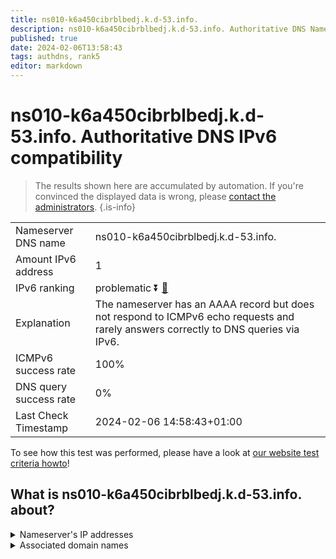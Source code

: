 ```yaml
---
title: ns010-k6a450cibrblbedj.k.d-53.info.
description: ns010-k6a450cibrblbedj.k.d-53.info. Authoritative DNS Nameserver IPv6 compatibility
published: true
date: 2024-02-06T13:58:43
tags: authdns, rank5
editor: markdown
---
```


# ns010-k6a450cibrblbedj.k.d-53.info. Authoritative DNS IPv6 compatibility

> The results shown here are accumulated by automation. If you're convinced the displayed data is wrong, please [contact the administrators](/howto/chat). 
{.is-info}




|   |   |
| - | - |
| Nameserver DNS name | ns010-k6a450cibrblbedj.k.d-53.info.
| Amount IPv6 address | 1
| IPv6 ranking | problematic :arrow_double_down: [🔗](/howto/ranking) |
| Explanation | The nameserver has an AAAA record but does not respond to ICMPv6 echo requests and rarely answers correctly to DNS queries via IPv6. |
| ICMPv6 success rate | 100%|
| DNS query success rate | 0% |
| Last Check Timestamp | 2024-02-06 14:58:43+01:00 |

To see how this test was performed, please have a look at [our website test criteria howto](/howto/testcriteria/authdns)!


## What is ns010-k6a450cibrblbedj.k.d-53.info. about?




<details>
<summary>Nameserver's IP addresses</summary>

2001:240:bb81::28:41

</details>



<details>
<summary>Associated domain names</summary>

www.smfg.co.jp

</details>
